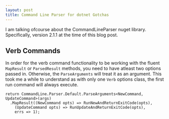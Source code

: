 ```yaml
---
layout: post
title: Command Line Parser for dotnet Gotchas
---
```


I am talking ofcourse about the CommandLineParser nuget library. Specifically, version 2.1.1 at the time of this blog post. 

## Verb Commands
In order for the verb command functionality to be working with the fluent `MapResult` or `ParsedResult` methods, you need to have atleast
two options passed in. Otherwise, the `ParseArguments` will treat it as an argument. This took me a while to understand as with only one
`Verb` options class, the first run command will always execute.

```
return CommandLine.Parser.Default.ParseArguments<NewCommand, UpdateCommand>(args)
  .MapResult((NewCommand opts) => RunNewAndReturnExitCode(opts),
    (UpdateCommand opts) => RunUpdateAndReturnExitCode(opts),
    errs => 1);
```
